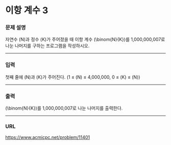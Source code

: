 # 이항 계수 3

### 문제 설명

자연수 
\(N\)과 정수 
\(K\)가 주어졌을 때 이항 계수 
\(\binom{N}{K}\)를 1,000,000,007로 나눈 나머지를 구하는 프로그램을 작성하시오.

-----------
### 입력

첫째 줄에 
\(N\)과 
\(K\)가 주어진다. (1 ≤ 
\(N\) ≤ 4,000,000, 0 ≤ 
\(K\) ≤ 
\(N\))

-----------
### 출력

\(\binom{N}{K}\)를 1,000,000,007로 나눈 나머지를 출력한다.

-----------
### URL

https://www.acmicpc.net/problem/11401
